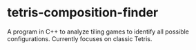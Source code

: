 tetris-composition-finder
=========================

A program in C++ to analyze tiling games to identify all possible configurations. Currently focuses on classic Tetris.
